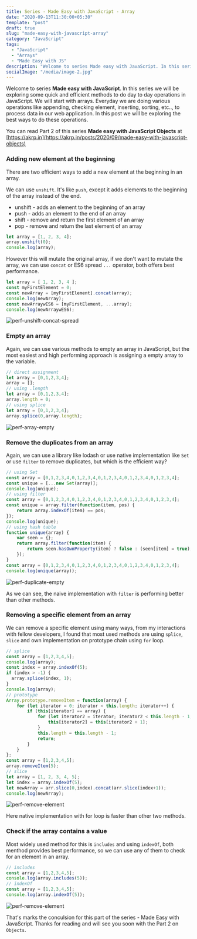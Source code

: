 ```yaml
---
title: Series - Made Easy with JavaScript - Array 
date: "2020-09-13T11:30:00+05:30"
template: "post"
draft: true
slug: "made-easy-with-javascript-array"
category: "JavaScript"
tags:
  - "JavaScript"
  - "Arrays"
  - "Made Easy with JS"
description: "Welcome to series Made easy with JavaScript. In this series we will be exploring some quick and efficient methods to do day to day operations in JavaScript. We will start with arrays. Everyday we are doing various operations like  appending, checking element, inserting, sorting, etc.., to process data in our web application. In this post we will be exploring the best ways to do these operations."
socialImage: "/media/image-2.jpg"
---
```

Welcome to series **Made easy with JavaScript**. In this series we will be exploring some quick and efficient methods to do day to day operations in JavaScript. We will start with arrays. Everyday we are doing various operations like  appending, checking element, inserting, sorting, etc.., to process data in our web application. In this post we will be exploring the best ways to do these operations.

You can read Part 2 of this series **Made easy with JavaScript Objects** at  [https://akrp.in](https://akrp.in/posts/2020/09/made-easy-with-javascript-objects)



### Adding new element at the beginning

There are two efficient ways to add a new element at the beginning in an array.

We can use ```unshift```. It's like ```push```, except it adds elements to the beginning of the array instead of the end.

* unshift - adds an element to the beginning of an array
* push - adds an element to the end of an array
* shift - remove and return the first element of an array
* pop - remove and return the last element of an array

```js
let array = [1, 2, 3, 4];
array.unshift(0);
console.log(array);
```

However this will mutate the original array, if we don't want to mutate the array, we can use ```concat``` or ES6 spread ```...``` operator, both offers best performance.

```js
let array = [ 1, 2, 3, 4 ];
const myFirstElement = 0;
const newArray = [myFirstElement].concat(array);
console.log(newArray);
const newArraywES6 = [myFirstElement, ...array];
console.log(newArraywES6);
```
![perf-unshift-concat-spread](https://res.cloudinary.com/practice-cdn/image/upload/v1600421968/blog/2020/09/unshif-concat-spread_hvlvuv.png)


### Empty an array 

Again, we can use various methods to empty an array in JavaScript, but the most easiest and high performing approach is assigning a empty array to the variable.

```js
// direct assignment
let array = [0,1,2,3,4];
array = [];
// using .length
let array = [0,1,2,3,4];
array.length = 0;
// using splice
let array = [0,1,2,3,4];
array.splice(0,array.length);
```
![perf-array-empty](https://res.cloudinary.com/practice-cdn/image/upload/v1600422461/blog/2020/09/assignment-length-splice_zxz6dp.png)

### Remove the duplicates from an array

Again, we can use a library like lodash or use native implementation like ```Set``` or use ```filter``` to remove duplicates, but which is the efficient way?

```js
// using Set
const array = [0,1,2,3,4,0,1,2,3,4,0,1,2,3,4,0,1,2,3,4,0,1,2,3,4];
const unique = [...new Set(array)];
console.log(unique);
// using filter
const array = [0,1,2,3,4,0,1,2,3,4,0,1,2,3,4,0,1,2,3,4,0,1,2,3,4];
const unique = array.filter(function(item, pos) {
    return array.indexOf(item) == pos;
});
console.log(unique);
// using hash table
function unique(array) {
    var seen = {};
    return array.filter(function(item) {
        return seen.hasOwnProperty(item) ? false : (seen[item] = true);
    });
}
const array = [0,1,2,3,4,0,1,2,3,4,0,1,2,3,4,0,1,2,3,4,0,1,2,3,4];
console.log(unique(array));
```
![perf-duplicate-empty](https://res.cloudinary.com/practice-cdn/image/upload/v1600423138/blog/2020/09/duplicate-elements_yi3zaq.png)

As we can see, the naive implementation with ```filter``` is performing better than other methods.

### Removing a specific element from an array

We can remove a specific element using many ways, from my interactions with fellow developers, I found that most used methods are using ```splice```, ```slice``` and own implementation on prototype chain using ```for``` loop.

```js
// splice
const array = [1,2,3,4,5];
console.log(array);
const index = array.indexOf(5);
if (index > -1) {
  array.splice(index, 1);
}
console.log(array); 
// prototype 
Array.prototype.removeItem = function(array) {
    for (let iterator = 0; iterator < this.length; iterator++) {
        if (this[iterator] == array) {
            for (let iterator2 = iterator; iterator2 < this.length - 1; iterator2++) {
                this[iterator2] = this[iterator2 + 1];
            }
            this.length = this.length - 1;
            return;
        }
    }
};
const array = [1,2,3,4,5];
array.removeItem(5);
// slice
let array = [1, 2, 3, 4, 5];
let index = array.indexOf(5);
let newArray = arr.slice(0,index).concat(arr.slice(index+1));
console.log(newArray);
```
![perf-remove-element](https://res.cloudinary.com/practice-cdn/image/upload/v1600425656/blog/2020/09/remove-element_rm4xgb.png)

Here native implementation with for loop is faster than other two methods.

### Check if the array contains a value

Most widely used method for this is ```includes```  and using ```indexOf```, both menthod provides best performance, so we can use any of them to check for an element in an array.

```js
// includes
const array = [1,2,3,4,5];
console.log(array.includes(5));
// indexOf
const array = [1,2,3,4,5];
console.log(array.indexOf(5));
```

![perf-remove-element](https://res.cloudinary.com/practice-cdn/image/upload/v1600426212/blog/2020/09/find-element_x3jjdg.png)

That's marks the conculsion for this part of the series - Made Easy with JavaScript. Thanks for reading and will see you soon with the Part 2 on ```Objects```.
